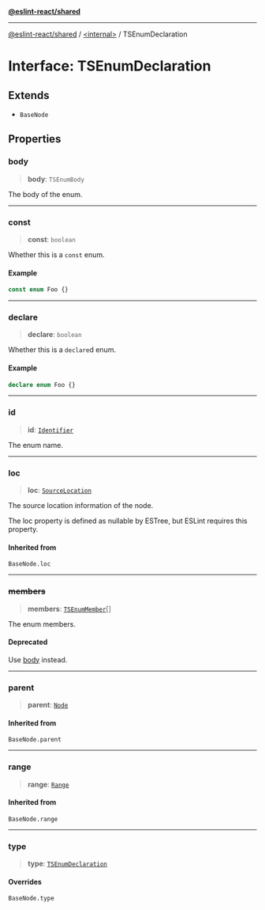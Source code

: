 [**@eslint-react/shared**](../../README.md)

***

[@eslint-react/shared](../../README.md) / [\<internal\>](../README.md) / TSEnumDeclaration

# Interface: TSEnumDeclaration

## Extends

- `BaseNode`

## Properties

### body

> **body**: `TSEnumBody`

The body of the enum.

***

### const

> **const**: `boolean`

Whether this is a `const` enum.

#### Example

```ts
const enum Foo {}
```

***

### declare

> **declare**: `boolean`

Whether this is a `declare`d enum.

#### Example

```ts
declare enum Foo {}
```

***

### id

> **id**: [`Identifier`](Identifier.md)

The enum name.

***

### loc

> **loc**: [`SourceLocation`](SourceLocation.md)

The source location information of the node.

The loc property is defined as nullable by ESTree, but ESLint requires this property.

#### Inherited from

`BaseNode.loc`

***

### ~~members~~

> **members**: [`TSEnumMember`](../type-aliases/TSEnumMember.md)[]

The enum members.

#### Deprecated

Use [body](TSEnumDeclaration.md#body) instead.

***

### parent

> **parent**: [`Node`](../type-aliases/Node.md)

#### Inherited from

`BaseNode.parent`

***

### range

> **range**: [`Range`](../type-aliases/Range.md)

#### Inherited from

`BaseNode.range`

***

### type

> **type**: [`TSEnumDeclaration`](../README.md#tsenumdeclaration)

#### Overrides

`BaseNode.type`
